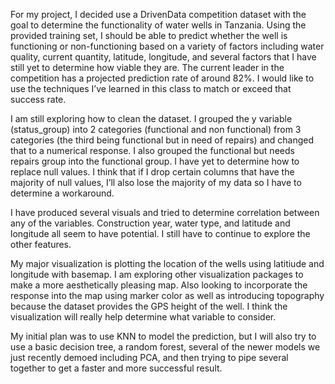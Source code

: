 For my project, I decided use a DrivenData competition dataset with the goal to determine the functionality of water wells in Tanzania. Using the provided training set, I should be able to predict whether the well is functioning or non-functioning based on a variety of factors including water quality, current quantity, latitude, longitude, and several factors that I have still yet to determine how viable they are. The current leader in the competition has a projected prediction rate of around 82%. I would like to use the techniques I’ve learned in this class to match or exceed that success rate.
 
I am still exploring how to clean the dataset. I grouped the y variable (status_group) into 2 categories (functional and non functional) from 3 categories (the third being functional but in need of repairs) and changed that to a numerical response. I also grouped the functional but needs repairs group into the functional group. I have yet to determine how to replace null values. I think that if I drop certain columns that have the majority of null values, I’ll also lose the majority of my data so I have to determine a workaround.

I have produced several visuals and tried to determine correlation between any of the variables. Construction year, water type, and latitude and longitude all seem to have potential. I still have to continue to explore the other features.

My major visualization is plotting the location of the wells using latitiude and longitude with basemap. I am exploring other visualization packages to make a more aesthetically pleasing map. Also looking to incorporate the response into the map using marker color as well as introducing topography because the dataset provides the GPS height of the well. I think the visualization will really help determine what variable to consider.

My initial plan was to use KNN to model the prediction, but I will also try to use a basic decision tree, a random forest, several of the newer models we just recently demoed including PCA, and then trying to pipe several together to get a faster and more successful result.


